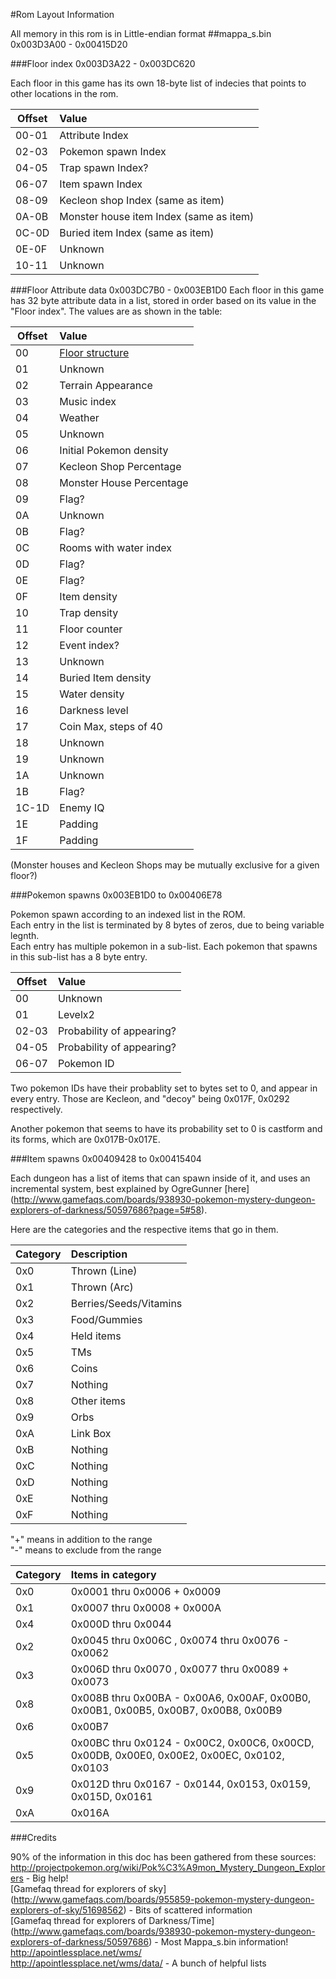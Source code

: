 #Rom Layout Information

All memory in this rom is in Little-endian format
##mappa_s.bin 0x003D3A00 - 0x00415D20

###Floor index 0x003D3A22 - 0x003DC620

Each floor in this game has its own 18-byte list of indecies that points to other locations in the rom.

|Offset|Value|
|------|:----|
|00-01|Attribute Index|
|02-03|Pokemon spawn Index|
|04-05|Trap spawn Index?|
|06-07|Item spawn Index|
|08-09|Kecleon shop Index (same as item)|
|0A-0B|Monster house item Index (same as item)|
|0C-0D|Buried item Index (same as item)|
|0E-0F|Unknown|
|10-11|Unknown|

###Floor Attribute data 0x003DC7B0 - 0x003EB1D0
Each floor in this game has 32 byte attribute data in a list, stored in order based on its value in the "Floor index".
The values are as shown in the table:

|Offset|Value|
|------|:----|
|00|[Floor structure](floorLayouts.md)|
|01|Unknown|
|02|Terrain Appearance|
|03|Music index|
|04|Weather|
|05|Unknown|
|06|Initial Pokemon density|
|07|Kecleon Shop Percentage|
|08|Monster House Percentage|
|09|Flag?|
|0A|Unknown|
|0B|Flag?|
|0C|Rooms with water index|
|0D|Flag?|
|0E|Flag?|
|0F|Item density|
|10|Trap density|
|11|Floor counter|
|12|Event index?|
|13|Unknown|
|14|Buried Item density|
|15|Water density|
|16|Darkness level|
|17|Coin Max, steps of 40|
|18|Unknown|
|19|Unknown|
|1A|Unknown|
|1B|Flag?|
|1C-1D|Enemy IQ|
|1E|Padding|
|1F|Padding|

(Monster houses and Kecleon Shops may be mutually exclusive for a given floor?)

###Pokemon spawns 0x003EB1D0 to 0x00406E78

Pokemon spawn according to an indexed list in the ROM.  
Each entry in the list is terminated by 8 bytes of zeros, due to being variable legnth.  
Each entry has multiple pokemon in a sub-list.
Each pokemon that spawns in this sub-list has a 8 byte entry.

|Offset|Value|
|------|:----|
|00|Unknown|
|01|Levelx2|
|02-03|Probability of appearing?|
|04-05|Probability of appearing?|
|06-07|Pokemon ID|

Two pokemon IDs have their probablity set to bytes set to 0, and appear in every entry.
Those are Kecleon, and "decoy" being 0x017F, 0x0292 respectively.

Another pokemon that seems to have its probability set to 0 is castform and its forms, which are 0x017B-0x017E.

###Item spawns 0x00409428 to 0x00415404

Each dungeon has a list of items that can spawn inside of it, and uses an incremental system, best explained by OgreGunner
[here] (http://www.gamefaqs.com/boards/938930-pokemon-mystery-dungeon-explorers-of-darkness/50597686?page=5#58).

Here are the categories and the respective items that go in them.

|Category|Description|
|------|:----|
|0x0|Thrown (Line)|
|0x1|Thrown (Arc)| 
|0x2|Berries/Seeds/Vitamins| 
|0x3|Food/Gummies|
|0x4|Held items|
|0x5|TMs|
|0x6|Coins|
|0x7|Nothing|
|0x8|Other items|
|0x9|Orbs|
|0xA|Link Box|
|0xB|Nothing|
|0xC|Nothing|
|0xD|Nothing|
|0xE|Nothing|
|0xF|Nothing|

"+" means in addition to the range  
"-" means to exclude from the range  

|Category|Items in category|
|------|:----|
|0x0|0x0001 thru 0x0006 + 0x0009|  
|0x1|0x0007 thru 0x0008 + 0x000A|  
|0x4|0x000D thru 0x0044|  
|0x2|0x0045 thru 0x006C , 0x0074 thru 0x0076 - 0x0062|  
|0x3|0x006D thru 0x0070 , 0x0077 thru 0x0089 + 0x0073|  
|0x8|0x008B thru 0x00BA - 0x00A6, 0x00AF, 0x00B0, 0x00B1, 0x00B5, 0x00B7, 0x00B8, 0x00B9|  
|0x6|0x00B7|
|0x5|0x00BC thru 0x0124 - 0x00C2, 0x00C6, 0x00CD, 0x00DB, 0x00E0, 0x00E2, 0x00EC, 0x0102, 0x0103|  
|0x9|0x012D thru 0x0167 - 0x0144, 0x0153, 0x0159, 0x015D, 0x0161|  
|0xA|0x016A|  


###Credits

90% of the information in this doc has been gathered from these sources:  
http://projectpokemon.org/wiki/Pok%C3%A9mon_Mystery_Dungeon_Explorers - Big help!  
[Gamefaq thread for explorers of sky] (http://www.gamefaqs.com/boards/955859-pokemon-mystery-dungeon-explorers-of-sky/51698562) - Bits of scattered information  
[Gamefaq thread for explorers of Darkness/Time] (http://www.gamefaqs.com/boards/938930-pokemon-mystery-dungeon-explorers-of-darkness/50597686) - Most Mappa_s.bin information!  
http://apointlessplace.net/wms/  
http://apointlessplace.net/wms/data/ - A bunch of helpful lists

